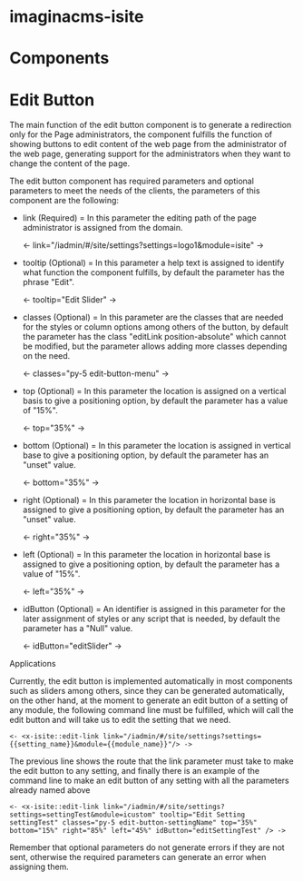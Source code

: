 # imaginacms-isite

# Components

# Edit Button

The main function of the edit button component is to generate a redirection only for the Page administrators, the component fulfills the function of showing buttons to edit content of the web page from the administrator of the web page, generating support for the administrators when they want to change the content of the page.

The edit button component has required parameters and optional parameters to meet the needs of the clients, the parameters of this component are the following:

* link (Required) = In this parameter the editing path of the page administrator is assigned from the domain.

  <- link="/iadmin/#/site/settings?settings=logo1&module=isite" ->
  
* tooltip (Optional) = In this parameter a help text is assigned to identify what function the component fulfills, by default the parameter has the phrase "Edit".

  <- tooltip="Edit Slider" ->
  
* classes (Optional) = In this parameter are the classes that are needed for the styles or column options among others of the button, by default the parameter has the class "editLink position-absolute" which cannot be modified, but the parameter allows adding more classes depending on the need.

  <- classes="py-5 edit-button-menu" ->

* top (Optional) = In this parameter the location is assigned on a vertical basis to give a positioning option, by default the parameter has a value of "15%".

  <- top="35%" ->

* bottom (Optional) = In this parameter the location is assigned in vertical base to give a positioning option, by default the parameter has an "unset" value.

  <- bottom="35%" ->

* right (Optional) = In this parameter the location in horizontal base is assigned to give a positioning option, by default the parameter has an "unset" value.

  <- right="35%" ->

* left (Optional) = In this parameter the location in horizontal base is assigned to give a positioning option, by default the parameter has a value of "15%".

  <- left="35%" ->

* idButton (Optional) = An identifier is assigned in this parameter for the later assignment of styles or any script that is needed, by default the parameter has a "Null" value.

  <- idButton="editSlider" ->
  
Applications

Currently, the edit button is implemented automatically in most components such as sliders among others, since they can be generated automatically, on the other hand, at the moment to generate an edit button of a setting of any module, the following command line must be fulfilled, which will call the edit button and will take us to edit the setting that we need.

    <- <x-isite::edit-link link="/iadmin/#/site/settings?settings={{setting_name}}&module={{module_name}}"/> ->

The previous line shows the route that the link parameter must take to make the edit button to any setting, and finally there is an example of the command line to make an edit button of any setting with all the parameters already named above

    <- <x-isite::edit-link link="/iadmin/#/site/settings?settings=settingTest&module=icustom" tooltip="Edit Setting settingTest" classes="py-5 edit-button-settingName" top="35%" bottom="15%" right="85%" left="45%" idButton="editSettingTest" /> ->

Remember that optional parameters do not generate errors if they are not sent, otherwise the required parameters can generate an error when assigning them.  

  

